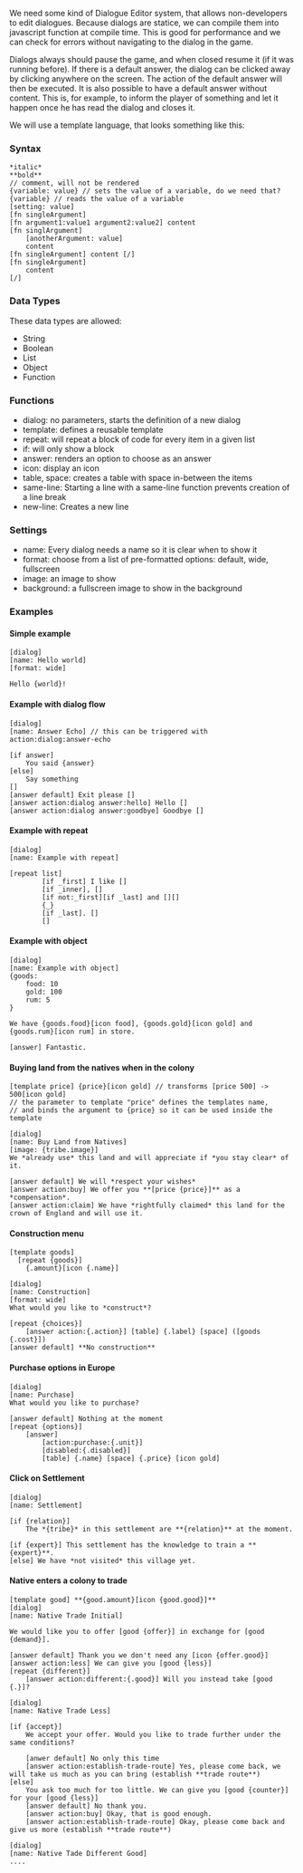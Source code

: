 We need some kind of Dialogue Editor system, that allows non-developers to edit dialogues. Because dialogs are statice, we can compile them into javascript function at compile time. This is good for performance and we can check for errors without navigating to the dialog in the game.

Dialogs always should pause the game, and when closed resume it (if it was running before).
If there is a default answer, the dialog can be clicked away by clicking anywhere on the screen.
The action of the default answer will then be executed. It is also possible to have a default answer without content. This is, for example, to inform the player of something and let it happen once he has read the dialog and closes it.

We will use a template language, that looks something like this:
### Syntax
```
*italic* 
**bold**
// comment, will not be rendered
{variable: value} // sets the value of a variable, do we need that?
{variable} // reads the value of a variable
[setting: value]
[fn singleArgument]
[fn argument1:value1 argument2:value2] content
[fn singlArgument]
	[anotherArgument: value]
	content
[fn singleArgument] content [/]
[fn singleArgument]
	content
[/]
```
### Data Types
These data types are allowed:
- String
- Boolean
- List
- Object
- Function
### Functions
- dialog: no parameters, starts the definition of a new dialog
- template: defines a reusable template
- repeat: will repeat a block of code for every item in a given list
- if: will only show a block 
- answer: renders an option to choose as an answer
- icon: display an icon
- table, space: creates a table with space in-between the items
- same-line: Starting a line with a same-line function prevents creation of a line break
- new-line: Creates a new line
### Settings
- name: Every dialog needs a name so it is clear when to show it
- format: choose from a list of pre-formatted options: default, wide, fullscreen
- image: an image to show
- background: a fullscreen image to show in the background
### Examples

#### Simple example
```
[dialog]
[name: Hello world]
[format: wide]

Hello {world}!
```
#### Example with dialog flow
```
[dialog]
[name: Answer Echo] // this can be triggered with action:dialog:answer-echo

[if answer]
	You said {answer}
[else]
	Say something
[]
[answer default] Exit please []
[answer action:dialog answer:hello] Hello []
[answer action:dialog answer:goodbye] Goodbye []
```
#### Example with repeat
```
[dialog]
[name: Example with repeat]

[repeat list]
		[if _first] I like []
		[if _inner], []
		[if not:_first][if _last] and [][]
		{_}
		[if _last]. []
		[] 
```
#### Example with object
```
[dialog]
[name: Example with object]
{goods:
	food: 10
	gold: 100
	rum: 5
}

We have {goods.food}[icon food], {goods.gold}[icon gold] and {goods.rum}[icon rum] in store.

[answer] Fantastic.
```
#### Buying land from the natives when in the colony
```
[template price] {price}[icon gold] // transforms [price 500] -> 500[icon gold]
// the parameter to template "price" defines the templates name,
// and binds the argument to {price} so it can be used inside the template

[dialog]
[name: Buy Land from Natives]
[image: {tribe.image}]
We *already use* this land and will appreciate if *you stay clear* of it.

[answer default] We will *respect your wishes*
[answer action:buy] We offer you **[price {price}]** as a *compensation*.
[answer action:claim] We have *rightfully claimed* this land for the crown of England and will use it.
```
#### Construction menu
```
[template goods]
  [repeat {goods}]
    {.amount}[icon {.name}]

[dialog]
[name: Construction]
[format: wide]
What would you like to *construct*?

[repeat {choices}]
	[answer action:{.action}] [table] {.label} [space] ([goods {.cost}])
[answer default] **No construction**
```
#### Purchase options in Europe
```
[dialog]
[name: Purchase]
What would you like to purchase?

[answer default] Nothing at the moment
[repeat {options}]
	[answer]
		[action:purchase:{.unit}]
		[disabled:{.disabled}]
		[table] {.name} [space] {.price} [icon gold]
```
#### Click on Settlement
```
[dialog]
[name: Settlement]

[if {relation}]
	The *{tribe}* in this settlement are **{relation}** at the moment.

[if {expert}] This settlement has the knowledge to train a **{expert}**.
[else] We have *not visited* this village yet.
```
#### Native enters a colony to trade
```
[template good] **{good.amount}[icon {good.good}]**
[dialog]
[name: Native Trade Initial]

We would like you to offer [good {offer}] in exchange for [good {demand}].

[answer default] Thank you we don't need any [icon {offer.good}]
[answer action:less] We can give you [good {less}]
[repeat {different}]
	[answer action:different:{.good}] Will you instead take [good {.}]?

[dialog]
[name: Native Trade Less]

[if {accept}]
	We accept your offer. Would you like to trade further under the same conditions?
	
	[anwer default] No only this time
	[answer action:establish-trade-route] Yes, please come back, we will take us much as you can bring (establish **trade route**)
[else]
	You ask too much for too little. We can give you [good {counter}] for your [good {less}]
	[answer default] No thank you.
	[answer action:buy] Okay, that is good enough.
	[answer action:establish-trade-route] Okay, please come back and give us more (establish **trade route**)

[dialog]
[name: Native Tade Different Good]
....

```
